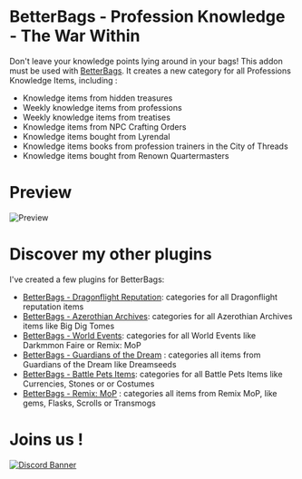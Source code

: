 # BetterBags - Profession Knowledge - The War Within
Don't leave your knowledge points lying around in your bags! This addon must be used with [BetterBags](https://www.curseforge.com/wow/addons/better-bags). It creates a new category for all Professions Knowledge Items, including :

- Knowledge items from hidden treasures
- Weekly knowledge items from professions
- Weekly knowledge items from treatises
- Knowledge items from NPC Crafting Orders
- Knowledge items bought from Lyrendal
- Knowledge items books from profession trainers in the City of Threads
- Knowledge items bought from Renown Quartermasters


# Preview
![Preview](https://i.imgur.com/JHpRpiC.jpeg)

# Discover my other plugins
I've created a few plugins for BetterBags:
- [BetterBags - Dragonflight Reputation](https://www.curseforge.com/wow/addons/betterbags-dragonfligh-reputation-insignia): categories for all Dragonflight reputation items
- [BetterBags - Azerothian Archives](https://www.curseforge.com/wow/addons/betterbags-azerothian-archives): categories for all Azerothian Archives items like Big Dig Tomes
- [BetterBags - World Events](https://www.curseforge.com/wow/addons/betterbags-world-events): categories for all World Events like Darkmmon Faire or Remix: MoP
- [BetterBags - Guardians of the Dream](https://www.curseforge.com/wow/addons/betterbags-guardians-of-the-dream) : categories all items from Guardians of the Dream like Dreamseeds
- [BetterBags - Battle Pets Items](https://www.curseforge.com/wow/addons/betterbags-battle-pet-items): categories for all Battle Pets Items like Currencies, Stones or or Costumes
- [BetterBags - Remix: MoP](https://www.curseforge.com/wow/addons/betterbags-remix-mop) : categories all items from Remix MoP, like gems, Flasks, Scrolls or Transmogs


# Joins us !
[![Discord Banner](https://i.imgur.com/ZsPCQn1.png)](https://discord.gg/a6DQuK8hV7)
